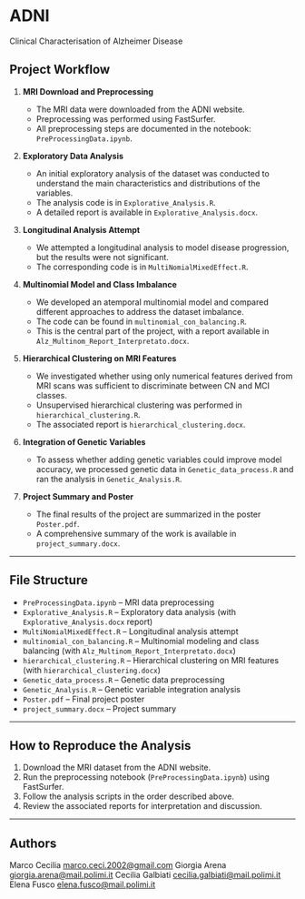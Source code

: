 # ADNI
Clinical Characterisation of Alzheimer Disease

## Project Workflow

1. **MRI Download and Preprocessing**
   - The MRI data were downloaded from the ADNI website.
   - Preprocessing was performed using FastSurfer.
   - All preprocessing steps are documented in the notebook: `PreProcessingData.ipynb`.

2. **Exploratory Data Analysis**
   - An initial exploratory analysis of the dataset was conducted to understand the main characteristics and distributions of the variables.
   - The analysis code is in `Explorative_Analysis.R`.
   - A detailed report is available in `Explorative_Analysis.docx`.

3. **Longitudinal Analysis Attempt**
   - We attempted a longitudinal analysis to model disease progression, but the results were not significant.
   - The corresponding code is in `MultiNomialMixedEffect.R`.

4. **Multinomial Model and Class Imbalance**
   - We developed an atemporal multinomial model and compared different approaches to address the dataset imbalance.
   - The code can be found in `multinomial_con_balancing.R`.
   - This is the central part of the project, with a report available in `Alz_Multinom_Report_Interpretato.docx`.

5. **Hierarchical Clustering on MRI Features**
   - We investigated whether using only numerical features derived from MRI scans was sufficient to discriminate between CN and MCI classes.
   - Unsupervised hierarchical clustering was performed in `hierarchical_clustering.R`.
   - The associated report is `hierarchical_clustering.docx`.

6. **Integration of Genetic Variables**
   - To assess whether adding genetic variables could improve model accuracy, we processed genetic data in `Genetic_data_process.R` and ran the analysis in `Genetic_Analysis.R`.

7. **Project Summary and Poster**
   - The final results of the project are summarized in the poster `Poster.pdf`.
   - A comprehensive summary of the work is available in `project_summary.docx`.

---

## File Structure

- `PreProcessingData.ipynb` – MRI data preprocessing
- `Explorative_Analysis.R` – Exploratory data analysis (with `Explorative_Analysis.docx` report)
- `MultiNomialMixedEffect.R` – Longitudinal analysis attempt
- `multinomial_con_balancing.R` – Multinomial modeling and class balancing (with `Alz_Multinom_Report_Interpretato.docx`)
- `hierarchical_clustering.R` – Hierarchical clustering on MRI features (with `hierarchical_clustering.docx`)
- `Genetic_data_process.R` – Genetic data preprocessing
- `Genetic_Analysis.R` – Genetic variable integration analysis
- `Poster.pdf` – Final project poster
- `project_summary.docx` – Project summary

---

## How to Reproduce the Analysis

1. Download the MRI dataset from the ADNI website.
2. Run the preprocessing notebook (`PreProcessingData.ipynb`) using FastSurfer.
3. Follow the analysis scripts in the order described above.
4. Review the associated reports for interpretation and discussion.

---

## Authors
Marco Cecilia marco.ceci.2002@gmail.com
Giorgia Arena giorgia.arena@mail.polimi.it
Cecilia Galbiati cecilia.galbiati@mail.polimi.it
Elena Fusco elena.fusco@mail.polimi.it



